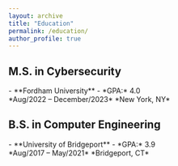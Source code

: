 ```yaml
---
layout: archive
title: "Education"
permalink: /education/
author_profile: true
---
```


## M.S. in Cybersecurity
<div class="education-entry">
    <div class="left-column">
        - **Fordham University**
        - *GPA:* 4.0
    </div>
    <div class="right-column">
        *Aug/2022 – December/2023*  
        *New York, NY*
    </div>
</div>

## B.S. in Computer Engineering
<div class="education-entry">
    <div class="left-column">
        - **University of Bridgeport**
        - *GPA:* 3.9
    </div>
    <div class="right-column">
        *Aug/2017 – May/2021*  
        *Bridgeport, CT*
    </div>
</div>
